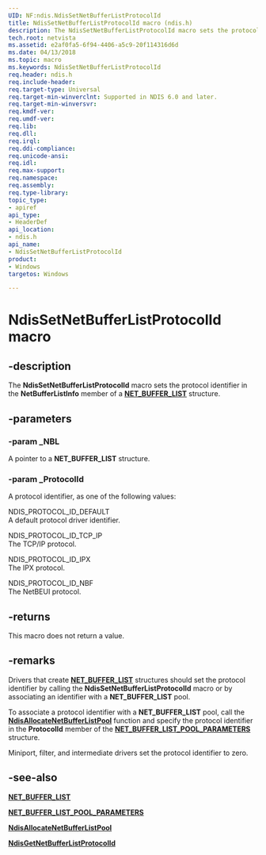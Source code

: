 ```yaml
---
UID: NF:ndis.NdisSetNetBufferListProtocolId
title: NdisSetNetBufferListProtocolId macro (ndis.h)
description: The NdisSetNetBufferListProtocolId macro sets the protocol identifier in the NetBufferListInfo member of a NET_BUFFER_LIST structure.
tech.root: netvista
ms.assetid: e2af0fa5-6f94-4406-a5c9-20f114316d6d
ms.date: 04/13/2018
ms.topic: macro
ms.keywords: NdisSetNetBufferListProtocolId
req.header: ndis.h
req.include-header:
req.target-type: Universal
req.target-min-winverclnt: Supported in NDIS 6.0 and later.
req.target-min-winversvr:
req.kmdf-ver:
req.umdf-ver:
req.lib:
req.dll:
req.irql: 
req.ddi-compliance:
req.unicode-ansi:
req.idl:
req.max-support:
req.namespace:
req.assembly:
req.type-library: 
topic_type: 
- apiref
api_type: 
- HeaderDef
api_location: 
- ndis.h
api_name: 
- NdisSetNetBufferListProtocolId
product:
- Windows
targetos: Windows

---
```


# NdisSetNetBufferListProtocolId macro


## -description

The **NdisSetNetBufferListProtocolId** macro sets the protocol identifier in the **NetBufferListInfo** member of a [**NET_BUFFER_LIST**](ns-ndis-_net_buffer_list.md) structure.

## -parameters

### -param _NBL

A pointer to a **NET_BUFFER_LIST** structure.

### -param _ProtocolId

A protocol identifier, as one of the following values:

NDIS_PROTOCOL_ID_DEFAULT  
A default protocol driver identifier.

NDIS_PROTOCOL_ID_TCP_IP  
The TCP/IP protocol.

NDIS_PROTOCOL_ID_IPX  
The IPX protocol.

NDIS_PROTOCOL_ID_NBF  
The NetBEUI protocol.

## -returns

This macro does not return a value.

## -remarks

Drivers that create [**NET_BUFFER_LIST**](ns-ndis-_net_buffer_list.md) structures should set the protocol identifier by calling the **NdisSetNetBufferListProtocolId** macro or by associating an identifier with a **NET_BUFFER_LIST** pool.

To associate a protocol identifier with a **NET_BUFFER_LIST** pool, call the [**NdisAllocateNetBufferListPool**](nf-ndis-ndisallocatenetbufferlistpool.md) function and specify the protocol identifier in the **ProtocolId** member of the [**NET_BUFFER_LIST_POOL_PARAMETERS**](ns-ndis-_net_buffer_list_pool_parameters.md) structure.

Miniport, filter, and intermediate drivers set the protocol identifier to zero.

## -see-also

[**NET_BUFFER_LIST**](ns-ndis-_net_buffer_list.md)

[**NET_BUFFER_LIST_POOL_PARAMETERS**](ns-ndis-_net_buffer_list_pool_parameters.md)

[**NdisAllocateNetBufferListPool**](nf-ndis-ndisallocatenetbufferlistpool.md)

[**NdisGetNetBufferListProtocolId**](nf-ndis-ndisgetnetbufferlistprotocolid.md)
